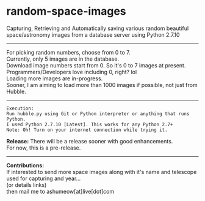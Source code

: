 # random-space-images
Capturing, Retrieving and Automatically saving various random beautiful space/astronomy images from a database server using Python 2.7.10

***
For picking random numbers, choose from 0 to 7. <br>
Currently, only 5 images are in the database. <br>
Download image numbers start from 0. So it's 0 to 7 images at present. <br>
Programmers/Developers love including 0, right? lol <br>
Loading more images are in-progress. <br>
Sooner, I am aiming to load more than 1000 images if possible, not just from Hubble.
***
```
Execution:
Run hubble.py using Git or Python interpreter or anything that runs Python.
I used Python 2.7.10 [Latest]. This works for any Python 2.7+ 
Note: Oh! Turn on your internet connection while trying it.
```
<b>Release:</b>
There will be a release sooner with good enhancements. <br>
For now, this is a pre-release.
***
<b>Contributions:</b><br>
If interested to send more space images along with it's name and telescope used for capturing and year... <br>
(or details links)
<br>
then mail me to ashumeow[at]live[dot]com
